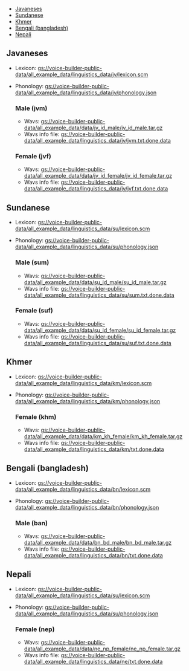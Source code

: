 - [Javaneses](#javaneses)
- [Sundanese](#sundanese)
- [Khmer](#khmer)
- [Bengali (bangladesh)](#bengali-bangladesh)
- [Nepali](#nepali)

## Javaneses

- Lexicon: [gs://voice-builder-public-data/all_example_data/linguistics_data/jv/lexicon.scm](http://storage.googleapis.com/voice-builder-public-data/all_example_data/linguistics_data/jv/lexicon.scm)
- Phonology: [gs://voice-builder-public-data/all_example_data/linguistics_data/jv/phonology.json](http://storage.googleapis.com/voice-builder-public-data/all_example_data/linguistics_data/jv/phonology.json)

    ### Male (jvm)
    - Wavs: [gs://voice-builder-public-data/all_example_data/data/jv_id_male/jv_id_male.tar.gz](http://storage.googleapis.com/voice-builder-public-data/all_example_data/data/jv_id_male/jv_id_male.tar.gz)
    - Wavs info file: [gs://voice-builder-public-data/all_example_data/linguistics_data/jv/jvm.txt.done.data](http://voice-builder-public-data/all_example_data/linguistics_data/jv/jvm.txt.done.data)
    
    ### Female (jvf)
    
    - Wavs: [gs://voice-builder-public-data/all_example_data/data/jv_id_female/jv_id_female.tar.gz](http://storage.googleapis.com/voice-builder-public-data/all_example_data/data/jv_id_female/jv_id_female.tar.gz)
    - Wavs info file: [gs://voice-builder-public-data/all_example_data/linguistics_data/jv/jvf.txt.done.data](http://storage.googleapis.com/voice-builder-public-data/all_example_data/linguistics_data/jv/jvf.txt.done.data)

## Sundanese 

- Lexicon: [gs://voice-builder-public-data/all_example_data/linguistics_data/su/lexicon.scm](http://storage.googleapis.com/voice-builder-public-data/all_example_data/linguistics_data/su/lexicon.scm)
- Phonology: [gs://voice-builder-public-data/all_example_data/linguistics_data/su/phonology.json](http://storage.googleapis.com/voice-builder-public-data/all_example_data/linguistics_data/su/phonology.json)

    
    ### Male (sum)
    - Wavs: [gs://voice-builder-public-data/all_example_data/data/su_id_male/su_id_male.tar.gz](http://storage.googleapis.com/voice-builder-public-data/all_example_data/data/su_id_male/su_id_male.tar.gz)
    - Wavs info file: [gs://voice-builder-public-data/all_example_data/linguistics_data/su/sum.txt.done.data](http://storage.googleapis.com/voice-builder-public-data/all_example_data/linguistics_data/su/sum.txt.done.data)


    ### Female (suf)
    
    - Wavs: [gs://voice-builder-public-data/all_example_data/data/su_id_female/su_id_female.tar.gz](http://storage.googleapis.com/voice-builder-public-data/all_example_data/data/su_id_female/su_id_female.tar.gz)
    - Wavs info file: [gs://voice-builder-public-data/all_example_data/linguistics_data/su/suf.txt.done.data](http://storage.googleapis.com/voice-builder-public-data/all_example_data/linguistics_data/su/suf.txt.done.data)
    

## Khmer

- Lexicon: [gs://voice-builder-public-data/all_example_data/linguistics_data/km/lexicon.scm](http://storage.googleapis.com/voice-builder-public-data/all_example_data/linguistics_data/km/lexicon.scm)
- Phonology: [gs://voice-builder-public-data/all_example_data/linguistics_data/km/phonology.json](http://storage.googleapis.com/voice-builder-public-data/all_example_data/linguistics_data/km/phonology.json)

    ### Female (khm)
    
    - Wavs: [gs://voice-builder-public-data/all_example_data/data/km_kh_female/km_kh_female.tar.gz](http://storage.googleapis.com/voice-builder-public-data/all_example_data/data/km_kh_female/km_kh_female.tar.gz)
    - Wavs info file: [gs://voice-builder-public-data/all_example_data/linguistics_data/km/txt.done.data](http://storage.googleapis.com/voice-builder-public-data/all_example_data/linguistics_data/km/txt.done.data)


## Bengali (bangladesh)

- Lexicon: [gs://voice-builder-public-data/all_example_data/linguistics_data/bn/lexicon.scm](http://storage.googleapis.com/voice-builder-public-data/all_example_data/linguistics_data/bn/lexicon.scm)
- Phonology: [gs://voice-builder-public-data/all_example_data/linguistics_data/bn/phonology.json](http://storage.googleapis.com/voice-builder-public-data/all_example_data/linguistics_data/bn/phonology.json)
    
    ### Male (ban)
    
    - Wavs: [gs://voice-builder-public-data/all_example_data/data/bn_bd_male/bn_bd_male.tar.gz](http://storage.googleapis.com/voice-builder-public-data/all_example_data/data/bn_bd_male/bn_bd_male.tar.gz)
    - Wavs info file: [gs://voice-builder-public-data/all_example_data/linguistics_data/bn/txt.done.data](http://storage.googleapis.com/voice-builder-public-data/all_example_data/linguistics_data/bn/txt.done.data)


## Nepali

- Lexicon: [gs://voice-builder-public-data/all_example_data/linguistics_data/su/lexicon.scm](http://storage.googleapis.com/voice-builder-public-data/all_example_data/linguistics_data/su/lexicon.scm)
- Phonology: [gs://voice-builder-public-data/all_example_data/linguistics_data/su/phonology.json](http://storage.googleapis.com/voice-builder-public-data/all_example_data/linguistics_data/su/phonology.json)

    ### Female (nep)
    
    - Wavs: [gs://voice-builder-public-data/all_example_data/data/ne_np_female/ne_np_female.tar.gz](http://storage.googleapis.com/voice-builder-public-data/all_example_data/data/ne_np_female/ne_np_female.tar.gz)
    - Wavs info file: [gs://voice-builder-public-data/all_example_data/linguistics_data/ne/txt.done.data](http://storage.googleapis.com/voice-builder-public-data/all_example_data/linguistics_data/ne/txt.done.data)
    
